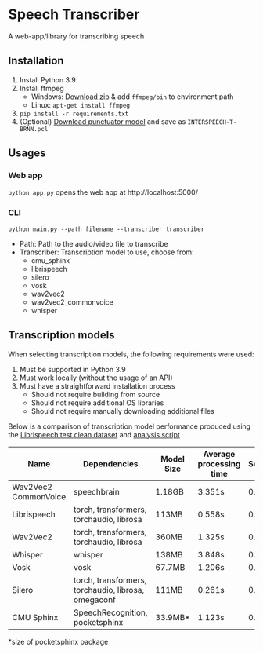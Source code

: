 # Speech Transcriber
A web-app/library for transcribing speech

## Installation
1. Install Python 3.9
2. Install ffmpeg
    - Windows: [Download zip](https://www.gyan.dev/ffmpeg/builds/ffmpeg-release-essentials.zip) & add `ffmpeg/bin` to environment path
    - Linux: `apt-get install ffmpeg`
3. `pip install -r requirements.txt`
4. (Optional) [Download punctuator model](https://drive.google.com/file/d/0B7BsN5f2F1fZZ2ZXd3R0dEh6NDA/view?usp=share_link&resourcekey=0-S3cjcY9TTBHI2poYfEXmWA) and save as `INTERSPEECH-T-BRNN.pcl` 

## Usages

### Web app
`python app.py` opens the web app at http://localhost:5000/

### CLI
`python main.py --path filename --transcriber transcriber`
- Path: Path to the audio/video file to transcribe
- Transcriber: Transcription model to use, choose from:
    - cmu_sphinx
    - librispeech
    - silero
    - vosk
    - wav2vec2
    - wav2vec2_commonvoice
    - whisper

## Transcription models
When selecting transcription models, the following requirements were used:
1. Must be supported in Python 3.9
2. Must work locally (without the usage of an API)
3. Must have a straightforward installation process
    - Should not require building from source
    - Should not require additional OS libraries
    - Should not require manually downloading additional files 

Below is a comparison of transcription model performance produced using the [Librispeech test clean dataset](http://www.openslr.org/12) and [analysis script](analysis.py)

| Name | Dependencies | Model Size | Average processing time | Score
|-|-|-|-|-|
| Wav2Vec2 CommonVoice | speechbrain | 1.18GB | 3.351s | 0.87
| Librispeech | torch, transformers, torchaudio, librosa | 113MB | 0.558s | 0.85
| Wav2Vec2 | torch, transformers, torchaudio, librosa | 360MB | 1.325s | 0.8
| Whisper | whisper | 138MB | 3.848s | 0.77
| Vosk | vosk | 67.7MB | 1.206s | 0.76
| Silero | torch, transformers, torchaudio, librosa, omegaconf | 111MB | 0.261s | 0.68 |
| CMU Sphinx | SpeechRecognition, pocketsphinx | 33.9MB* | 1.123s | 0.55

*size of pocketsphinx package
